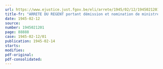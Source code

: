 ```yaml
---
url: https://www.ejustice.just.fgov.be/eli/arrete/1945/02/12/1945021201/justel
title-fr: "ARRETE DU REGENT portant démission et nomination de ministres"
date: 1945-02-12
source:
number: 1945021201
page: 88888
case: 1945-02-12/01
publication: 1945-02-14
starts:
modifies:
pdf-original:
pdf-consolidated:
---
```


